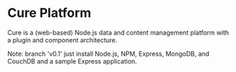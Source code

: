 Cure Platform
===============
Cure is a (web-based) Node.js data and content management platform with a plugin and component architecture.  

Note: branch 'v0.1' just install Node.js, NPM, Express, MongoDB, and CouchDB and a sample Express application.
